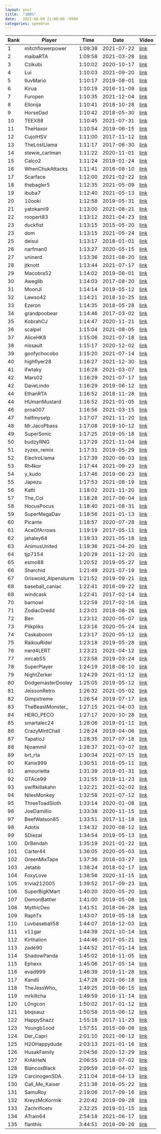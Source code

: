 ```yaml
---
layout: post
title:  "100%"
date:   2021-08-09 21:00:00 -0500
categories: speedrun
---
```


| Rank | Player | Time | Date | Video |
 ---- | ------ | ---- | ---- | ----- 
| 1 | mitchflowerpower | 1:09:38 | 2021-07-22 | [link](https://www.twitch.tv/videos/1098719103) |
| 2 | maibaRTA | 1:09:58 | 2021-03-28 | [link](https://www.twitch.tv/videos/966324584) |
| 3 | Czikubi | 1:10:02 | 2020-10-17 | [link](https://www.twitch.tv/videos/772939467) |
| 4 | Lui | 1:10:03 | 2021-09-20 | [link](https://www.twitch.tv/videos/1155023309) |
| 5 | IluvMario | 1:10:17 | 2019-08-01 | [link](https://www.twitch.tv/videos/461229907) |
| 6 | Kirua | 1:10:19 | 2016-11-09 | [link](https://www.twitch.tv/kirua/v/99983039) |
| 7 | Furopen | 1:10:35 | 2021-12-04 | [link](https://youtu.be/KK9neoY8Q5c) |
| 8 | Ellonija | 1:10:41 | 2018-10-28 | [link](https://www.twitch.tv/videos/328102466) |
| 9 | HorseDad | 1:10:42 | 2018-05-30 | [link](https://www.twitch.tv/videos/267501849) |
| 10 | TEEX88 | 1:10:45 | 2021-07-31 | [link](https://www.twitch.tv/videos/1104390727) |
| 11 | TheHaxor | 1:10:54 | 2019-06-15 | [link](https://youtu.be/Ter4OulKNyU) |
| 12 | CujoIHSV | 1:11:00 | 2017-11-12 | [link](https://www.twitch.tv/videos/200890385) |
| 13 | TheLostLlama | 1:11:17 | 2017-06-30 | [link](https://www.twitch.tv/videos/155687313) |
| 14 | stewie_cartman | 1:11:22 | 2020-11-01 | [link](https://www.twitch.tv/videos/789375411) |
| 15 | Calco2 | 1:11:24 | 2019-01-24 | [link](https://www.twitch.tv/videos/369162626) |
| 16 | WhenChukAttacks | 1:11:41 | 2016-08-10 | [link](https://www.twitch.tv/whenchukattacks/v/82939357) |
| 17 | Scarface | 1:12:00 | 2021-02-22 | [link](https://youtu.be/xvDJyTuQwGc) |
| 18 | thebagler5 | 1:12:35 | 2021-05-09 | [link](https://www.twitch.tv/videos/1022780225) |
| 19 | ibuba7 | 1:12:40 | 2021-05-13 | [link](https://www.youtube.com/watch?v=9CZgVU7h638&ab_channel=iBuba7) |
| 20 | 10ooki | 1:12:58 | 2019-05-31 | [link](https://youtu.be/1V9Mzjb1ouA) |
| 21 | yatokami9 | 1:13:00 | 2021-08-21 | [link](https://www.twitch.tv/videos/1126332180) |
| 22 | roopert83 | 1:13:12 | 2021-04-23 | [link](https://www.youtube.com/watch?v=h2-7AV7yz6Y) |
| 23 | duckfist | 1:13:15 | 2015-05-20 | [link](http://www.twitch.tv/duckfist/c/6719980) |
| 23 | dom | 1:13:15 | 2021-05-24 | [link](https://www.twitch.tv/videos/1033936525) |
| 25 | deisui | 1:13:17 | 2018-01-01 | [link](https://www.twitch.tv/videos/214633304) |
| 26 | narfman0 | 1:13:27 | 2020-05-15 | [link](https://www.twitch.tv/videos/621460848) |
| 27 | uninerd | 1:13:36 | 2021-08-20 | [link](https://www.twitch.tv/videos/1124153143) |
| 28 | jtknott | 1:13:44 | 2021-07-17 | [link](https://youtu.be/0Zz61rLLVhI) |
| 29 | Macobra52 | 1:14:02 | 2019-06-01 | [link](https://www.twitch.tv/videos/433184476) |
| 30 | Aweglib | 1:14:03 | 2017-08-20 | [link](https://www.twitch.tv/videos/171356287) |
| 31 | MoonJi | 1:14:14 | 2019-05-12 | [link](https://www.youtube.com/watch?v=psBErgja5sQ&t=2280s) |
| 32 | Lawso42 | 1:14:21 | 2018-10-25 | [link](https://www.twitch.tv/videos/327463461) |
| 33 | Ezeron | 1:14:35 | 2018-05-28 | [link](https://www.twitch.tv/videos/266601604) |
| 34 | grandpoobear | 1:14:46 | 2017-03-02 | [link](https://www.twitch.tv/videos/125729035) |
| 35 | KobrahCJ | 1:14:47 | 2020-11-21 | [link](https://www.youtube.com/watch?v=ALEbn_R1lOA) |
| 36 | scalpel | 1:15:04 | 2021-08-05 | [link](https://www.youtube.com/watch?v=x8hyFmuHilw) |
| 37 | AliceHK8 | 1:15:06 | 2021-07-18 | [link](https://www.twitch.tv/videos/1090530926) |
| 38 | nissault | 1:15:17 | 2020-12-02 | [link](https://www.twitch.tv/videos/823923136) |
| 39 | goofychocobo | 1:15:20 | 2021-07-14 | [link](https://www.youtube.com/watch?v=qLr4tNc494Q) |
| 40 | highflyer28 | 1:16:27 | 2021-12-30 | [link](https://www.twitch.tv/videos/1248545416) |
| 41 | ifwtaky | 1:16:28 | 2021-03-07 | [link](https://www.twitch.tv/videos/940826196) |
| 42 | Mars02 | 1:16:29 | 2021-07-17 | [link](https://www.youtube.com/watch?v=v5VBYLqPtm4) |
| 42 | DaveLindo | 1:16:29 | 2019-06-12 | [link](https://www.twitch.tv/videos/438075124) |
| 44 | EthanRTA | 1:16:52 | 2018-11-28 | [link](https://www.twitch.tv/videos/342014009) |
| 44 | HUmanMustard | 1:16:52 | 2021-01-05 | [link](https://www.twitch.tv/videos/861929579) |
| 46 | proa007 | 1:16:56 | 2021-03-15 | [link](https://www.youtube.com/watch?v=TISoXkX2ZUo) |
| 47 | helfmyselp | 1:17:07 | 2021-11-20 | [link](https://www.twitch.tv/videos/1211353901) |
| 48 | Mr.JacoPbass | 1:17:08 | 2019-10-12 | [link](https://youtu.be/uljTXNDyrlw) |
| 49 | SuperSonic | 1:17:25 | 2019-05-18 | [link](https://www.twitch.tv/videos/427089381) |
| 50 | budzyRNG | 1:17:29 | 2021-11-04 | [link](https://www.twitch.tv/videos/1195933994) |
| 51 | zyzex_remix | 1:17:31 | 2019-05-29 | [link](https://www.twitch.tv/videos/431659123) |
| 52 | ElectroLlama | 1:17:39 | 2020-06-03 | [link](https://www.twitch.tv/videos/639861267) |
| 53 | Rh4kor | 1:17:44 | 2021-09-23 | [link](https://www.twitch.tv/videos/1156983763) |
| 54 | y_kudo | 1:17:46 | 2019-06-23 | [link](https://youtu.be/SQVJquelDTA) |
| 55 | Japezu | 1:17:53 | 2021-08-19 | [link](https://www.twitch.tv/videos/1122681383?filter=highlights&sort=time) |
| 56 | Katti | 1:18:02 | 2021-11-20 | [link](https://www.twitch.tv/videos/1211309818) |
| 57 | The_Col | 1:18:28 | 2017-06-04 | [link](https://youtu.be/5FGshbrXiBs) |
| 58 | HocusPocus | 1:18:40 | 2021-08-31 | [link](https://www.twitch.tv/videos/1135298162) |
| 59 | SuperMegaDav | 1:18:56 | 2021-01-13 | [link](https://www.twitch.tv/videos/872733449) |
| 60 | Picante | 1:18:57 | 2020-07-28 | [link](https://www.youtube.com/watch?v=guOMlLZWEt0) |
| 61 | AceOfArrows | 1:19:19 | 2017-05-11 | [link](https://www.twitch.tv/videos/141960570) |
| 62 | jahaley64 | 1:19:33 | 2021-05-18 | [link](https://www.twitch.tv/videos/1027586838) |
| 63 | AnimusUnited | 1:19:36 | 2021-04-20 | [link](https://www.twitch.tv/videos/994502350) |
| 64 | tjp7154 | 1:20:29 | 2011-12-20 | [link](https://www.youtube.com/watch?v=avNd16l6LqM) |
| 65 | esmo88 | 1:20:52 | 2019-05-27 | [link](https://www.twitch.tv/videos/430790913) |
| 66 | Sharchid | 1:21:49 | 2021-07-19 | [link](https://www.twitch.tv/videos/1092194966) |
| 67 | Griswold_Alpensturm | 1:21:52 | 2019-09-21 | [link](https://www.twitch.tv/videos/484544796) |
| 68 | baseball_caniac | 1:22:41 | 2016-09-22 | [link](https://youtu.be/KD2GjIidYYk) |
| 68 | windcask | 1:22:41 | 2017-02-14 | [link](https://www.twitch.tv/videos/121974868) |
| 70 | barnowl | 1:22:59 | 2017-02-16 | [link](https://www.twitch.tv/videos/122510452) |
| 71 | ZodiacDredd | 1:23:01 | 2018-08-26 | [link](https://www.twitch.tv/videos/301988394) |
| 72 | Ben | 1:23:12 | 2020-05-07 | [link](https://youtu.be/o47EMXJf7qI) |
| 73 | Plikpliks | 1:23:16 | 2020-05-24 | [link](https://youtu.be/UYdHo3xpGGw) |
| 74 | Caskaboom | 1:23:17 | 2020-05-12 | [link](https://www.twitch.tv/videos/619047248) |
| 75 | RaikouRider | 1:23:18 | 2019-05-28 | [link](https://www.twitch.tv/videos/431416134) |
| 76 | nerd4LERT | 1:23:21 | 2021-04-12 | [link](https://www.youtube.com/watch?v=na_rZzcKeIA) |
| 77 | mrcab55 | 1:23:58 | 2019-03-24 | [link](https://www.youtube.com/watch?v=riGP7VbSGQg) |
| 78 | SuperPlayer | 1:24:19 | 2018-08-10 | [link](https://www.youtube.com/watch?v=0ERLsZS5E_k) |
| 79 | NightZerker | 1:24:29 | 2021-01-12 | [link](https://www.twitch.tv/videos/871569380) |
| 80 | DodgemasterDooley | 1:25:05 | 2019-05-12 | [link](https://www.twitch.tv/videos/423797942) |
| 81 | JeissonRetro | 1:26:32 | 2021-05-02 | [link](https://www.youtube.com/watch?v=vGnyFjO8bk4) |
| 82 | Gimpxtreme | 1:26:54 | 2019-07-17 | [link](https://www.twitch.tv/videos/454179739) |
| 83 | TheBeastMonster_ | 1:27:15 | 2021-04-03 | [link](https://www.twitch.tv/videos/975088684) |
| 84 | HERO_PECO | 1:27:17 | 2020-10-28 | [link](https://www.youtube.com/watch?v=ouqCYpfLmWU) |
| 85 | smartalec24 | 1:28:06 | 2019-01-11 | [link](https://www.twitch.tv/videos/362598600) |
| 86 | CrazyMintChall | 1:28:24 | 2019-04-06 | [link](https://www.twitch.tv/videos/407455185) |
| 87 | TapatioJ | 1:28:35 | 2017-07-18 | [link](https://www.twitch.tv/videos/159977771) |
| 88 | Njoammil | 1:28:37 | 2021-03-07 | [link](https://www.twitch.tv/videos/940976025) |
| 89 | brt_rta | 1:30:34 | 2021-07-15 | [link](https://www.twitch.tv/videos/1087484790) |
| 90 | Kanis999 | 1:30:51 | 2016-05-11 | [link](https://www.twitch.tv/kanis999/v/66223300) |
| 91 | amourietta | 1:31:39 | 2019-01-31 | [link](https://www.twitch.tv/videos/372979961) |
| 92 | GTAce99 | 1:31:55 | 2019-11-23 | [link](https://youtu.be/BEiZ-fjgHmA) |
| 93 | swiftkillakahn | 1:32:21 | 2021-02-02 | [link](https://www.twitch.tv/videos/897831995) |
| 94 | NilesMonkey | 1:32:58 | 2021-07-12 | [link](https://www.youtube.com/watch?v=JITa4UbTYLo) |
| 95 | ThreeToadSloth | 1:33:14 | 2020-01-08 | [link](https://youtu.be/KG0i6xnB1J8) |
| 96 | JoeDamillio | 1:33:38 | 2020-11-15 | [link](https://www.twitch.tv/videos/806914838) |
| 97 | BeefWatson85 | 1:33:51 | 2017-11-18 | [link](https://www.youtube.com/watch?v=9OQcc2RXRo0&t=4s) |
| 98 | Adotis | 1:34:32 | 2020-08-12 | [link](https://www.twitch.tv/videos/709361647) |
| 99 | SDiezal | 1:34:54 | 2019-05-13 | [link](https://www.twitch.tv/videos/424352247) |
| 100 | DrBendah | 1:35:19 | 2021-01-22 | [link](https://www.twitch.tv/videos/883298766) |
| 101 | Carter44 | 1:36:05 | 2020-05-03 | [link](https://youtu.be/kR-TxvvV_fo) |
| 102 | GreenMixTape | 1:37:36 | 2016-03-27 | [link](https://www.youtube.com/watch?v=ypHDaJiEnUw) |
| 103 | Jetabb | 1:38:24 | 2018-02-17 | [link](https://www.twitch.tv/videos/230423533) |
| 104 | FoxyLove | 1:38:56 | 2020-11-15 | [link](https://www.youtube.com/watch?v=cn3kx68WuNI) |
| 105 | trivia212005 | 1:39:52 | 2017-09-23 | [link](https://www.facebook.com/jared.e.oswald/videos/1553055384759761/) |
| 106 | SuperBigKMart | 1:40:20 | 2020-05-20 | [link](https://www.twitch.tv/videos/627264274) |
| 107 | DemonBattler | 1:41:00 | 2019-05-08 | [link](https://www.twitch.tv/videos/422198875) |
| 108 | MythicDeo | 1:41:51 | 2018-06-28 | [link](https://www.twitch.tv/videos/278759482) |
| 109 | RaphTx | 1:43:07 | 2019-05-18 | [link](https://youtu.be/mOh6lVCWjeM) |
| 110 | Luvbaseball58 | 1:44:07 | 2016-12-03 | [link](https://m.youtube.com/watch?v=Ns6QAqsK3z8) |
| 111 | v11gar | 1:44:39 | 2021-10-14 | [link](https://www.facebook.com/v11gar/videos/245271697552080) |
| 112 | Kirthalion | 1:44:46 | 2017-05-21 | [link](https://www.twitch.tv/videos/145942690) |
| 113 | zade90 | 1:44:52 | 2017-01-14 | [link](https://www.twitch.tv/zade90/v/114341730) |
| 114 | ShadowPanda | 1:45:02 | 2016-11-05 | [link](https://www.twitch.tv/shadowpanda__/v/99191742) |
| 115 | Ephexx | 1:45:06 | 2017-05-14 | [link](https://www.twitch.tv/videos/143159778) |
| 116 | evad999 | 1:46:39 | 2019-11-28 | [link](https://www.twitch.tv/videos/514435084) |
| 117 | Kandii | 1:47:28 | 2021-06-18 | [link](https://www.twitch.tv/videos/1059846185) |
| 118 | TheJessWho_ | 1:49:25 | 2019-06-15 | [link](https://www.twitch.tv/videos/439470465) |
| 119 | mrkiltcha | 1:49:59 | 2016-11-14 | [link](https://youtu.be/xxLL09gn1SM) |
| 120 | L0ngcon | 1:50:02 | 2017-01-12 | [link](https://www.twitch.tv/l0ngcon/v/114118836) |
| 121 | bbqsauz | 1:50:58 | 2015-06-12 | [link](http://www.twitch.tv/bbqsauz/c/6834955) |
| 122 | HappyShazz | 1:55:18 | 2017-11-23 | [link](https://www.twitch.tv/videos/203529330) |
| 123 | Youngb1ood | 1:57:51 | 2015-09-08 | [link](http://www.twitch.tv/youngb1ood/v/15199623) |
| 124 | Der_Capri | 2:01:10 | 2021-06-12 | [link](https://youtu.be/UV62QgmP2Ao) |
| 125 | H2OHappydude | 2:03:13 | 2021-01-16 | [link](https://www.twitch.tv/videos/875585761) |
| 126 | HusakFamily | 2:04:56 | 2020-12-29 | [link](https://www.twitch.tv/videos/854659307) |
| 127 | KrAkHeN | 2:06:55 | 2018-07-02 | [link](https://www.twitch.tv/videos/280078593) |
| 128 | BlancoxBlack | 2:09:59 | 2019-04-07 | [link](https://youtu.be/5oTsNQbBsUs) |
| 129 | CarcinogenSDA | 2:11:04 | 2018-04-13 | [link](https://www.youtube.com/watch?v=a_STcgOYx0c) |
| 130 | Call_Me_Kaiser | 2:11:38 | 2016-05-22 | [link](https://www.twitch.tv/videos/67987373) |
| 131 | SamuRoy | 2:19:06 | 2017-09-16 | [link](https://www.youtube.com/watch?v=GmYWRXhCycg) |
| 132 | KreyzMcKormik | 2:20:42 | 2019-09-28 | [link](https://youtu.be/dx70_dnAuLM) |
| 133 | Zachrificetv | 2:32:25 | 2019-01-15 | [link](https://www.twitch.tv/videos/364622232) |
| 134 | ATrain64 | 2:54:18 | 2021-06-17 | [link](https://www.twitch.tv/videos/1057867764) |
| 135 | flanthis | 3:44:51 | 2016-09-26 | [link](https://www.twitch.tv/flanthis/v/91419333) |